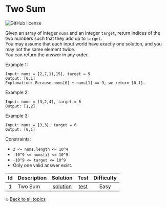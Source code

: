 [//]: # (Copyright [2023] [Anton Kotler kotler.developer@gmail.com] License MIT)

# Two Sum

![GitHub license](https://img.shields.io/badge/Difficulty-Easy-61904f)

Given an array of integer `nums` and an integer `target`, return indices of the two numbers such that they add up to
`target`.  
You may assume that each input world have exactly one solution, and you may not the same element twice.  
You can return the answer in any order.

Example 1:

```
Input: nums = [2,7,11,15], target = 9
Output: [0,1]
Explanation: Because nums[0] + nums[1] == 9, we return [0,1].
```

Example 2:

```
Input: nums = [3,2,4], target = 6
Output: [1,2]
```

Example 3:

```
Input: nums = [3,3], target = 6
Output: [0,1]
```

Constraints:

- `2 <= nums.length <= 10^4`
- `-10^9 <= nums[i] <= 10^9`
- `-10^9 <= target <= 10^9`
- Only one valid answer exist.

| Id | Description |          Solution          |                                      Test                                       | Difficulty |
|:--:|:------------|:--------------------------:|:-------------------------------------------------------------------------------:|:----------:|
| 1  | Two Sum     | [solution](./Solution1.kt) | [test](../../../../../../src/test/kotlin/exercise100/easy/id1/Solution1Test.kt) |    Easy    |

:top: [Back to all topics](../../../../../../../../../master/README.md)